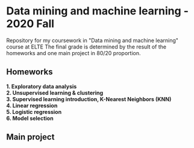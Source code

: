 # Data mining and machine learning - 2020 Fall
Repository for my coursework in "Data mining and machine learning" course at ELTE
The final grade is determined by the result of the homeworks and one main project in 80/20 proportion.
## Homeworks
**1. Exploratory data analysis**<br>
**2. Unsupervised learning & clustering**<br>
**3. Supervised learning introduction, K-Nearest Neighbors (KNN)**<br>
**4. Linear regression**<br>
**5. Logistic regression**<br>
**6. Model selection**<br>
## Main project
